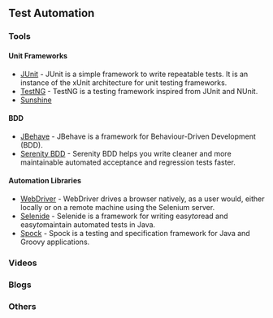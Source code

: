 ## Test Automation

### Tools

#### Unit Frameworks
* [JUnit](https://junit.org/junit5/) - JUnit is a simple framework to write repeatable tests. It is an instance of the xUnit architecture for unit testing frameworks.
* [TestNG](http://testng.org/) - TestNG is a testing framework inspired from JUnit and NUnit.
* [Sunshine](https://github.com/tatools/sunshine/)

#### BDD
* [JBehave](https://jbehave.org/) - JBehave is a framework for Behaviour-Driven Development (BDD).
* [Serenity BDD](http://www.thucydides.info/#/) - Serenity BDD helps you write cleaner and more maintainable automated acceptance and regression tests faster.

#### Automation Libraries
* [WebDriver](https://www.selenium.dev/documentation/en/webdriver/) - WebDriver drives a browser natively, as a user would, either locally or on a remote machine using the Selenium server.
* [Selenide](https://github.com/selenide/selenide) - Selenide is a framework for writing easy*to*read and easy*to*maintain automated tests in Java.
* [Spock](http://spockframework.org/) - Spock is a testing and specification framework for Java and Groovy applications.

### Videos

### Blogs

### Others
